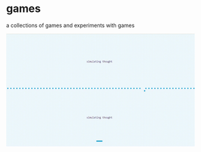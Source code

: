 # games
<p>a collections of games and experiments with games</p>

 <img src="https://raw.githubusercontent.com/gregoryclayton/games/main/simulating%20thought/breakout.gif" style="width:700px; height:300px;">
